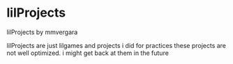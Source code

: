 # lilProjects
lilProjects by mmvergara

lilProjects are just lilgames and projects i did for practices
these projects are not well optimized. i might get back at them in the future
